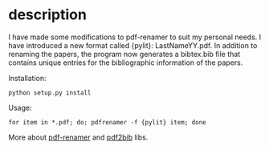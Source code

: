 # description
I have made some modifications to pdf-renamer to suit my personal needs. I have introduced a new format called {pylit}: LastNameYY.pdf. In addition to renaming the papers, the program now generates a bibtex.bib file that contains unique entries for the bibliographic information of the papers.

Installation:

`python setup.py install` 

Usage:

`for item in *.pdf; do; pdfrenamer -f {pylit} item; done`

More about [pdf-renamer](https://github.com/MicheleCotrufo/pdf-renamer) and [pdf2bib](https://github.com/MicheleCotrufo/pdf2bib/tree/master) libs. 
